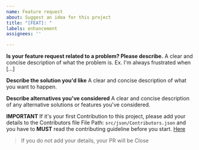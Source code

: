 ```yaml
---
name: Feature request
about: Suggest an idea for this project
title: "[FEAT]: "
labels: enhancement
assignees: ''

---
```


**Is your feature request related to a problem? Please describe.**
A clear and concise description of what the problem is. Ex. I'm always frustrated when [...]

**Describe the solution you'd like**
A clear and concise description of what you want to happen.

**Describe alternatives you've considered**
A clear and concise description of any alternative solutions or features you've considered.

<!-- Do not delete this -->
**IMPORTANT**
If it's your first Contribution to this project, please add your details to the Contributors file
File Path: `src/json/Contributors.json` and you have to **MUST** read the contributing guideline before you start. [Here](https://github.com/devvsakib/power-the-web/blob/main/CONTRIBUTING.md)

> If you do not add your details, your PR will be Close
